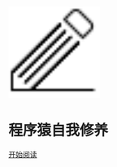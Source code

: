 <div class="cover-main"><img width="180px" src="icon/icon.JPG">

<h1 id="mybook">
<a><span>程序猿自我修养</span></a></h1>


<a href="#/menu">开始阅读</a></p></div><div class="mask"></div></section>

